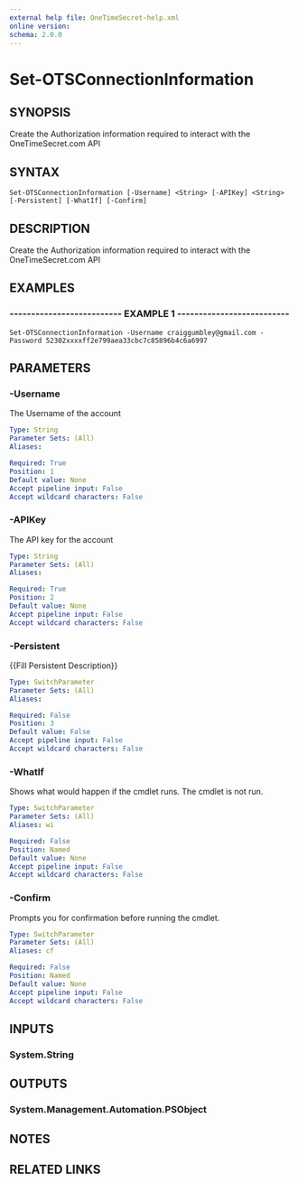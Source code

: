 ```yaml
---
external help file: OneTimeSecret-help.xml
online version:
schema: 2.0.0
---
```


# Set-OTSConnectionInformation

## SYNOPSIS
Create the Authorization information required to interact with the OneTimeSecret.com API

## SYNTAX

```
Set-OTSConnectionInformation [-Username] <String> [-APIKey] <String> [-Persistent] [-WhatIf] [-Confirm]
```

## DESCRIPTION
Create the Authorization information required to interact with the OneTimeSecret.com API

## EXAMPLES

### -------------------------- EXAMPLE 1 --------------------------
```
Set-OTSConnectionInformation -Username craiggumbley@gmail.com -Password 52302xxxxff2e799aea33cbc7c85896b4c6a6997
```

## PARAMETERS

### -Username
The Username of the account

```yaml
Type: String
Parameter Sets: (All)
Aliases:

Required: True
Position: 1
Default value: None
Accept pipeline input: False
Accept wildcard characters: False
```

### -APIKey
The API key for the account

```yaml
Type: String
Parameter Sets: (All)
Aliases:

Required: True
Position: 2
Default value: None
Accept pipeline input: False
Accept wildcard characters: False
```

### -Persistent
{{Fill Persistent Description}}

```yaml
Type: SwitchParameter
Parameter Sets: (All)
Aliases:

Required: False
Position: 3
Default value: False
Accept pipeline input: False
Accept wildcard characters: False
```

### -WhatIf
Shows what would happen if the cmdlet runs.
The cmdlet is not run.

```yaml
Type: SwitchParameter
Parameter Sets: (All)
Aliases: wi

Required: False
Position: Named
Default value: None
Accept pipeline input: False
Accept wildcard characters: False
```

### -Confirm
Prompts you for confirmation before running the cmdlet.

```yaml
Type: SwitchParameter
Parameter Sets: (All)
Aliases: cf

Required: False
Position: Named
Default value: None
Accept pipeline input: False
Accept wildcard characters: False
```

## INPUTS

### System.String

## OUTPUTS

### System.Management.Automation.PSObject

## NOTES

## RELATED LINKS

